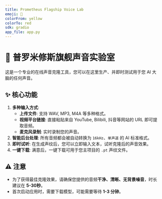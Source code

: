 ```yaml
---
title: Prometheus Flagship Voice Lab
emoji: 🚀
colorFrom: yellow
colorTo: red
sdk: gradio
app_file: app.py
---
```


# 🚀 普罗米修斯旗舰声音实验室

这是一个专业的在线声音克隆工具，您可以在这里生产、并即时测试用于您 AI 大脑的任何声音。

## ✨ 核心功能

1.  **多种输入方式**:
    -   **上传文件**: 支持 WAV, MP3, M4A 等多种格式。
    -   **视频平台链接**: 直接粘贴来自 YouTube, Bilibili, 抖音等网站的 URL 即可提取音频。
    -   **麦克风录制**: 实时录制您的声音。
2.  **智能后台处理**: 所有音频都会被自动转换为 `16kHz`、`单声道` 的 AI 标准格式。
3.  **即时试听**: 在生成声纹后，您可以立即输入文本，试听克隆后的声音效果。
4.  **一键下载**: 满意后，一键下载可用于您主项目的 `.pt` 声纹文件。

## ⚠️ 注意

-   为了获得最佳克隆效果，请确保您提供的音频**干净、清晰、无背景噪音**，时长建议在 **5-30秒**。
-   首次启动应用时，需要下载模型，可能需要等待 **1-3 分钟**。